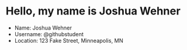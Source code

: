 # Hello, my name is Joshua Wehner

* Name: Joshua Wehner
* Username: @githubstudent
* Location: 123 Fake Street, Minneapolis, MN
